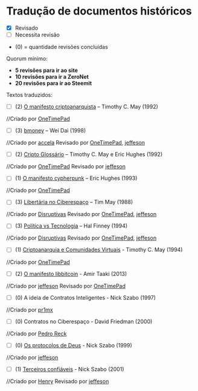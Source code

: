 Tradução de documentos históricos
==============
-  [X] Revisado
-  [ ] Necessita revisão
- (0) = quantidade revisões concluídas

Quorum mínimo:

- **5 revisões para ir ao site**
- **10 revisões para ir a ZeroNet**
- **20 revisões para ir ao Steemit**

Textos traduzidos:
-  [ ] (2) [O manifesto criptoanarquista](https://cypherpunks.com.br/o-manifesto-criptoanarquista/) – Timothy C. May (1992)

//Criado por [OneTimePad](https://cypherpunks.com.br/author/onetimepad/)

-  [ ] (3) [bmoney](https://cypherpunks.com.br/b-money/) – Wei Dai (1998)

//Criado por [accela](https://cypherpunks.com.br/author/accela/) Revisado por  [OneTimePad](https://cypherpunks.com.br/author/onetimepad/), [jeffeson](https://github.com/jeffesonjp)

-  [ ] (2) [Cripto Glossário](https://cypherpunks.com.br/cripto-glossario-em-edicao/) – Timothy C. May e Eric Hughes (1992)

//Criado por [OneTimePad](https://cypherpunks.com.br/author/onetimepad/) Revisado por [jeffeson](https://github.com/jeffesonjp)

-  [ ] (1) [O manifesto cypherpunk](https://cypherpunks.com.br/o-manifesto-cypherpunk/)  – Eric Hughes (1993)

//Criado por [OneTimePad](https://cypherpunks.com.br/author/onetimepad/)

-  [ ] (3) [Libertária no Ciberespaço](https://cypherpunks.com.br/libertaria-no-ciberespaco/) – Tim May (1988)

//Criado por [Disruptivas](https://cypherpunks.com.br/author/deep/) Revisado por [OneTimePad](https://cypherpunks.com.br/author/onetimepad/), [jeffeson](https://github.com/jeffesonjp)

-  [ ] (3) [Política vs Tecnologia](https://cypherpunks.com.br/politica-vs-tecnologia/) – Hal Finney (1994)

//Criado por [Disruptivas](https://cypherpunks.com.br/author/deep/) Revisado por  [OneTimePad](https://cypherpunks.com.br/author/onetimepad/), [jeffeson](https://github.com/jeffesonjp)

-  [ ] (1) [Criptoanarquia e Comunidades Virtuais](https://cypherpunks.com.br/criptoanarquia-e-comunidades-virtuais/) - Timothy C. May (1994) 

//Criado por [OneTimePad](https://cypherpunks.com.br/author/onetimepad/)

-  [ ] (2) [O manifesto libbitcoin](https://cypherpunks.com.br/o-manifesto-libbitcoin/) - Amir Taaki (2013)

//Criado por [jeffeson](https://github.com/jeffesonjp) Revisado por [OneTimePad](https://cypherpunks.com.br/author/onetimepad/)

-  [ ] (0) A ideia de Contratos Inteligentes - Nick Szabo (1997)

//Criado por [pr1mx](https://github.com/pr1mx)

-  [ ] (0) Contratos no Ciberespaço - David Friedman (2000)

//Criado por [Pedro Reck](https://github.com/r3ck)

-  [ ] (0) [Os protocolos de Deus](https://github.com/cypherpunksbr/cypherpunks.com.br/blob/master/posts/os-protocolos-de-deus.html) - Nick Szabo (1999)

//Criado por [jeffeson](https://github.com/jeffesonjp)

-  [ ] (1) [Terceiros confiáveis](https://github.com/cypherpunksbr/cypherpunks.com.br/blob/master/posts/terceiros-confiaveis.html) - Nick Szabo (2001)

//Criado por [Henry](https://github.com/henur) Revisado por [jeffeson](https://github.com/jeffesonjp)
